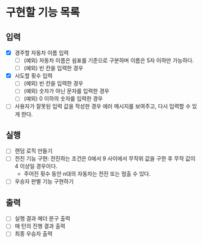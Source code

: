 # 구현할 기능 목록

## 입력

- [x] 경주할 자동차 이름 입력
  - [ ] (예외) 자동차 이름은 쉼표를 기준으로 구분하며 이름은 5자 이하만 가능하다.
  - [ ] (예외) 빈 칸을 입력한 경우
- [x] 시도할 횟수 입력
  - [ ] (예외) 빈 칸을 입력한 경우
  - [ ] (예외) 숫자가 아닌 문자를 입력한 경우
  - [ ] (예외) 0 이하의 숫자를 입력한 경우
- [ ] 사용자가 잘못된 입력 값을 작성한 경우 에러 메시지를 보여주고, 다시 입력할 수 있게 한다.

## 실행

- [ ] 랜덤 로직 만들기
- [ ] 전진 기능 구현: 전진하는 조건은 0에서 9 사이에서 무작위 값을 구한 후 무작 값이 4 이상일 경우이다.
  - 주어진 횟수 동안 n대의 자동차는 전진 또는 멈출 수 있다.
- [ ] 우승자 판별 기능 구현하기

## 출력

- [ ] 실행 결과 헤더 문구 출력
- [ ] 매 턴의 진행 결과 출력
- [ ] 최종 우승자 출력
